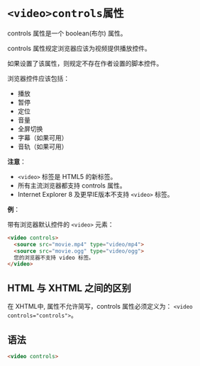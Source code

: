 # `<video>controls属性`

controls 属性是一个 boolean(布尔) 属性。

controls 属性规定浏览器应该为视频提供播放控件。

如果设置了该属性，则规定不存在作者设置的脚本控件。

浏览器控件应该包括：

- 播放
- 暂停
- 定位
- 音量
- 全屏切换
- 字幕（如果可用）
- 音轨（如果可用）

**注意**：

- `<video>` 标签是 HTML5 的新标签。
- 所有主流浏览器都支持 controls 属性。
-  Internet Explorer 8 及更早IE版本不支持 `<video>` 标签。

**例**：

带有浏览器默认控件的 `<video>` 元素：

```html
<video controls>
  <source src="movie.mp4" type="video/mp4">
  <source src="movie.ogg" type="video/ogg">
  您的浏览器不支持 video 标签。
</video>
```

## HTML 与 XHTML 之间的区别

在 XHTML中, 属性不允许简写，controls 属性必须定义为： `<video controls="controls">`。

## 语法

```html
<video controls>
```

